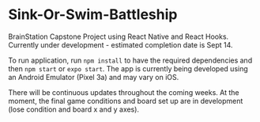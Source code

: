 # Sink-Or-Swim-Battleship
BrainStation Capstone Project using React Native and React Hooks. Currently under development - estimated completion date is Sept 14.

To run application, run `npm install` to have the required dependencies and then `npm start` or `expo start`. The app is currently being developed using an Android Emulator (Pixel 3a) and may vary on iOS.

There will be continuous updates throughout the coming weeks. At the moment, the final game conditions and board set up are in development (lose condition and board x and y axes).
